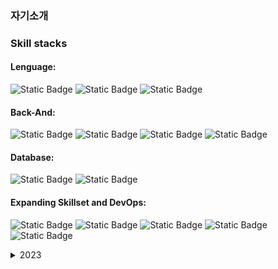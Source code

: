 
### 자기소개



### Skill stacks
#### Lenguage:
![Static Badge](https://img.shields.io/badge/Java-1e2429)
![Static Badge](https://img.shields.io/badge/Kotlin-717f8a)
![Static Badge](https://img.shields.io/badge/SQL-432333)

#### Back-And:
![Static Badge](https://img.shields.io/badge/JPA-212b1d)
![Static Badge](https://img.shields.io/badge/Spring%20Boot-a7a7a7)
![Static Badge](https://img.shields.io/badge/RESTful%20API-1e2429)
![Static Badge](https://img.shields.io/badge/Gradle-717f8a)

#### Database:
![Static Badge](https://img.shields.io/badge/MySQL-432333)
![Static Badge](https://img.shields.io/badge/Oracle-212b1d)

#### Expanding Skillset and DevOps:
![Static Badge](https://img.shields.io/badge/AWS-a7a7a7) 
![Static Badge](https://img.shields.io/badge/GitHub%20Actions-1e2429) 
![Static Badge](https://img.shields.io/badge/Docker-717f8a) 
![Static Badge](https://img.shields.io/badge/TDD-432333)
![Static Badge](https://img.shields.io/badge/mongodb-212b1d)


<details>
<summary>2023</summary>

- [자바 알고리즘 인터뷰 with 코틀린]
- [Tacademy 코틀린 강의]([https://tacademy.skplanet.com/live/player/onlineLectureDetail.action?seq=143](https://tacademy.skplanet.com/live/player/onlineLectureDetail.action?seq=140))
- [Tacademy 함수형 프로그래밍]([https://tacademy.skplanet.com/live/player/onlineLectureDetail.action?seq=143))
<!--
**hongseongkim/hongseongkim** is a ✨ _special_ ✨ repository because its `README.md` (this file) appears on your GitHub profile.

Here are some ideas to get you started:

- 🔭 I’m currently working on ...
- 🌱 I’m currently learning ...  ![Static Badge](https://img.shields.io/badge/java-acadb6) ![Static Badge](https://img.shields.io/badge/Spring%20boot-726890) ![Static Badge](https://img.shields.io/badge/IntelliJ%20IDEA-382f3c) ![Static Badge](https://img.shields.io/badge/MYSQL-222222) ![Static Badge](https://img.shields.io/badge/Kotlin-020202)

- 👯 I’m looking to collaborate on ...
- 🤔 I’m looking for help with ...
- 💬 Ask me about ...
- 📫 How to reach me: ...
- 😄 Pronouns: ...
- ⚡ Fun fact: ...
-->
